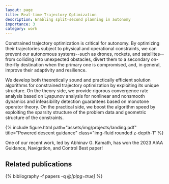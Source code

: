 ```yaml
---
layout: page
title: Real-time Trajectory Optimization 
description: Enabling split-second planning in autonomy
importance: 3
category: work
---
```


Constrained trajectory optimization is critical for autonomy. By optimizing their trajectories subject to physical and operational constraints, we can prevent our autonomous systems--such as drones, rockets, and satellites--from colliding into unexpected obstacles, divert them to a secondary on-the-fly destination when the primary one is compromised, and, in general, improve their adaptivity and resilience.

We develop both theoretically sound and practically efficient solution algorithms for constrained trajectory optimization by exploiting its unique structure. On the theory side, we provide rigorous convergence rate analysis based on Lyapunov analysis for nonlinear and nonsmooth dynamics and infeasibility detection guarantees based on monotone operator theory. On the practical side, we boost the algorithm speed by exploiting the sparsity structure of the problem data and geometric structure of the constraints. 

<div class="row" style="justify-content: center; align-content: center;">
    <div class="col-md-12 mt-3 mt-md-0">
        {% include figure.html path="assets/img/projects/landing.pdf" title="Powered descent guidance" class="img-fluid rounded z-depth-1" %}
    </div>
</div>

One of our recent work, led by Abhinav G. Kamath, has won the 2023 AIAA Guidance, Navigation, and Control Best paper!

<div class="publications">
<h2>Related publications</h2>  
  
{% bibliography -f papers -q @*[pipg=true]* %}
</div>
